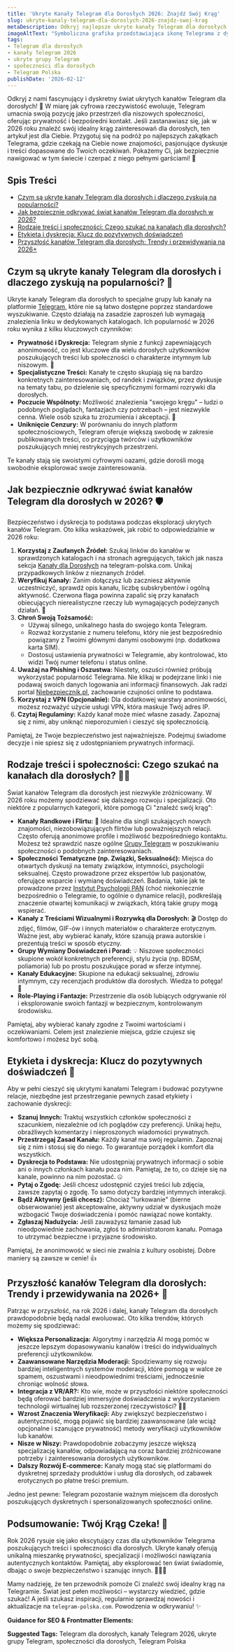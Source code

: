 ```yaml
---
title: 'Ukryte Kanały Telegram dla Dorosłych 2026: Znajdź Swój Krąg'
slug: ukryte-kanaly-telegram-dla-doroslych-2026-znajdz-swoj-krag
metaDescription: Odkryj najlepsze ukryte kanały Telegram dla dorosłych w 2026! Dowiedz się, jak bezpiecznie znaleźć swój krąg, jakie treści oferują i jakich zasad przestrzegać.
imageAltText: "Symboliczna grafika przedstawiająca ikonę Telegrama z dyskretnymi elementami sugerującymi społeczność dla dorosłych i napis \"2026\".\n\n    *   Anchor Text: Kanały dla Dorosłych\n    *   Target Path: `/kanaly/dla-doroslych`\n*   **Embedded Link 2 (Recap):**\n    *   Anchor Text: Grupy Telegram\n    *   Target Path: `/grupy`\n*   **Additional Suggestion 1:**\n    *   Phrase in article: \"Kanały Randkowe i Flirtu\" (w sekcji \"Rodzaje treści i społeczności\")\n    *   Suggested Anchor Text: Kanały Randkowe\n    *   Suggested Target Path: `/randki` (lub inna relevantna kategoria randkowa)\n*   **Additional Suggestion 2:**\n    *   Phrase in article: \"regularnie sprawdzaj nowości i aktualizacje na `telegram-polska.com`\" (w Podsumowaniu)\n    *   Suggested Anchor Text: nowości i aktualizacje na telegram-polska.com\n    *   Suggested Target Path: `/blog` (lub strona główna, jeśli bardziej odpowiednia dla ogólnych aktualizacji)"
tags:
- Telegram dla dorosłych
- kanały Telegram 2026
- ukryte grupy Telegram
- społeczności dla dorosłych
- Telegram Polska
publishDate: '2026-02-12'
---
```


Odkryj z nami fascynujący i dyskretny świat ukrytych kanałów Telegram dla dorosłych! 🤫 W miarę jak cyfrowa rzeczywistość ewoluuje, Telegram umacnia swoją pozycję jako przestrzeń dla niszowych społeczności, oferując prywatność i bezpośredni kontakt. Jeśli zastanawiasz się, jak w 2026 roku znaleźć swój idealny krąg zainteresowań dla dorosłych, ten artykuł jest dla Ciebie. Przygotuj się na podróż po najlepszych zakątkach Telegrama, gdzie czekają na Ciebie nowe znajomości, pasjonujące dyskusje i treści dopasowane do Twoich oczekiwań. Pokażemy Ci, jak bezpiecznie nawigować w tym świecie i czerpać z niego pełnymi garściami! 🤩

## Spis Treści

- [Czym są ukryte kanały Telegram dla dorosłych i dlaczego zyskują na popularności?](#czym-sa-ukryte-kanaly-telegram-dla-doroslych-i-dlaczego-zyskaja-na-popularnosci)
- [Jak bezpiecznie odkrywać świat kanałów Telegram dla dorosłych w 2026?](#jak-bezpiecznie-odkrywac-swiat-kanalow-telegram-dla-doroslych-w-2026)
- [Rodzaje treści i społeczności: Czego szukać na kanałach dla dorosłych?](#rodzaje-tresci-i-spolecznosci-czego-szukac-na-kanalach-dla-doroslych)
- [Etykieta i dyskrecja: Klucz do pozytywnych doświadczeń](#etykieta-i-dyskrecja-klucz-do-pozytywnych-doswiadczen)
- [Przyszłość kanałów Telegram dla dorosłych: Trendy i przewidywania na 2026+](#przyszlosc-kanalow-telegram-dla-doroslych-trendy-i-przewidywania-na-2026)

## Czym są ukryte kanały Telegram dla dorosłych i dlaczego zyskują na popularności? 🤔

Ukryte kanały Telegram dla dorosłych to specjalne grupy lub kanały na platformie [Telegram](https://telegram.org/), które nie są łatwo dostępne poprzez standardowe wyszukiwanie. Często działają na zasadzie zaproszeń lub wymagają znalezienia linku w dedykowanych katalogach. Ich popularność w 2026 roku wynika z kilku kluczowych czynników:

*   **Prywatność i Dyskrecja:** Telegram słynie z funkcji zapewniających anonimowość, co jest kluczowe dla wielu dorosłych użytkowników poszukujących treści lub społeczności o charakterze intymnym lub niszowym. 🤫
*   **Specjalistyczne Treści:** Kanały te często skupiają się na bardzo konkretnych zainteresowaniach, od randek i związków, przez dyskusje na tematy tabu, po dzielenie się specyficznymi formami rozrywki dla dorosłych.
*   **Poczucie Wspólnoty:** Możliwość znalezienia "swojego kręgu" – ludzi o podobnych poglądach, fantazjach czy potrzebach – jest niezwykle cenna. Wiele osób szuka tu zrozumienia i akceptacji. 🥰
*   **Uniknięcie Cenzury:** W porównaniu do innych platform społecznościowych, Telegram oferuje większą swobodę w zakresie publikowanych treści, co przyciąga twórców i użytkowników poszukujących mniej restrykcyjnych przestrzeni.

Te kanały stają się swoistymi cyfrowymi oazami, gdzie dorośli mogą swobodnie eksplorować swoje zainteresowania.

## Jak bezpiecznie odkrywać świat kanałów Telegram dla dorosłych w 2026? 🛡️

Bezpieczeństwo i dyskrecja to podstawa podczas eksploracji ukrytych kanałów Telegram. Oto kilka wskazówek, jak robić to odpowiedzialnie w 2026 roku:

1.  **Korzystaj z Zaufanych Źródeł:** Szukaj linków do kanałów w sprawdzonych katalogach i na stronach agregujących, takich jak nasza sekcja [Kanały dla Dorosłych](/kanaly/dla-doroslych) na telegram-polska.com. Unikaj przypadkowych linków z nieznanych źródeł.
2.  **Weryfikuj Kanały:** Zanim dołączysz lub zaczniesz aktywnie uczestniczyć, sprawdź opis kanału, liczbę subskrybentów i ogólną aktywność. Czerwona flaga powinna zapalić się przy kanałach obiecujących nierealistyczne rzeczy lub wymagających podejrzanych działań. 🚩
3.  **Chroń Swoją Tożsamość:**
    *   Używaj silnego, unikalnego hasła do swojego konta Telegram.
    *   Rozważ korzystanie z numeru telefonu, który nie jest bezpośrednio powiązany z Twoimi głównymi danymi osobowymi (np. dodatkowa karta SIM).
    *   Dostosuj ustawienia prywatności w Telegramie, aby kontrolować, kto widzi Twój numer telefonu i status online.
4.  **Uważaj na Phishing i Oszustwa:** Niestety, oszuści również próbują wykorzystać popularność Telegrama. Nie klikaj w podejrzane linki i nie podawaj swoich danych logowania ani informacji finansowych. Jak radzi portal [Niebezpiecznik.pl](https://niebezpiecznik.pl/), zachowanie czujności online to podstawa.
5.  **Korzystaj z VPN (Opcjonalnie):** Dla dodatkowej warstwy anonimowości, możesz rozważyć użycie usługi VPN, która maskuje Twój adres IP.
6.  **Czytaj Regulaminy:** Każdy kanał może mieć własne zasady. Zapoznaj się z nimi, aby uniknąć nieporozumień i cieszyć się społecznością.

Pamiętaj, że Twoje bezpieczeństwo jest najważniejsze. Podejmuj świadome decyzje i nie spiesz się z udostępnianiem prywatnych informacji.

## Rodzaje treści i społeczności: Czego szukać na kanałach dla dorosłych? 🔞👀

Świat kanałów Telegram dla dorosłych jest niezwykle zróżnicowany. W 2026 roku możemy spodziewać się dalszego rozwoju i specjalizacji. Oto niektóre z popularnych kategorii, które pomogą Ci "znaleźć swój krąg":

*   **Kanały Randkowe i Flirtu:** 💑 Idealne dla singli szukających nowych znajomości, niezobowiązujących flirtów lub poważniejszych relacji. Często oferują anonimowe profile i możliwość bezpośredniego kontaktu. Możesz też sprawdzić nasze ogólne [Grupy Telegram](/grupy) w poszukiwaniu społeczności o podobnych zainteresowaniach.
*   **Społeczności Tematyczne (np. Związki, Seksualność):** Miejsca do otwartych dyskusji na tematy związków, intymności, psychologii seksualnej. Często prowadzone przez ekspertów lub pasjonatów, oferujące wsparcie i wymianę doświadczeń. Badania, takie jak te prowadzone przez [Instytut Psychologii PAN](https://www.psych.pan.pl/) (choć niekoniecznie bezpośrednio o Telegramie, to ogólnie o dynamice relacji), podkreślają znaczenie otwartej komunikacji w związkach, którą takie grupy mogą wspierać.
*   **Kanały z Treściami Wizualnymi i Rozrywką dla Dorosłych:** 🎬 Dostęp do zdjęć, filmów, GIF-ów i innych materiałów o charakterze erotycznym. Ważne jest, aby wybierać kanały, które szanują prawa autorskie i prezentują treści w sposób etyczny.
*   **Grupy Wymiany Doświadczeń i Porad:** 💡 Niszowe społeczności skupione wokół konkretnych preferencji, stylu życia (np. BDSM, poliamoria) lub po prostu poszukujące porad w sferze intymnej.
*   **Kanały Edukacyjne:** Skupione na edukacji seksualnej, zdrowiu intymnym, czy recenzjach produktów dla dorosłych. Wiedza to potęga! 🧐
*   **Role-Playing i Fantazje:** Przestrzenie dla osób lubiących odgrywanie ról i eksplorowanie swoich fantazji w bezpiecznym, kontrolowanym środowisku.

Pamiętaj, aby wybierać kanały zgodne z Twoimi wartościami i oczekiwaniami. Celem jest znalezienie miejsca, gdzie czujesz się komfortowo i możesz być sobą.

## Etykieta i dyskrecja: Klucz do pozytywnych doświadczeń 🤫

Aby w pełni cieszyć się ukrytymi kanałami Telegram i budować pozytywne relacje, niezbędne jest przestrzeganie pewnych zasad etykiety i zachowanie dyskrecji:

*   **Szanuj Innych:** Traktuj wszystkich członków społeczności z szacunkiem, niezależnie od ich poglądów czy preferencji. Unikaj hejtu, obraźliwych komentarzy i nieproszonych wiadomości prywatnych.
*   **Przestrzegaj Zasad Kanału:** Każdy kanał ma swój regulamin. Zapoznaj się z nim i stosuj się do niego. To gwarantuje porządek i komfort dla wszystkich.
*   **Dyskrecja to Podstawa:** Nie udostępniaj prywatnych informacji o sobie ani o innych członkach kanału poza nim. Pamiętaj, że to, co dzieje się na kanale, powinno na nim pozostać. 🤐
*   **Pytaj o Zgodę:** Jeśli chcesz udostępnić czyjeś treści lub zdjęcia, zawsze zapytaj o zgodę. To samo dotyczy bardziej intymnych interakcji.
*   **Bądź Aktywny (jeśli chcesz):** Chociaż "lurkowanie" (bierne obserwowanie) jest akceptowalne, aktywny udział w dyskusjach może wzbogacić Twoje doświadczenia i pomóc nawiązać nowe kontakty.
*   **Zgłaszaj Nadużycia:** Jeśli zauważysz łamanie zasad lub nieodpowiednie zachowania, zgłoś to administratorom kanału. Pomaga to utrzymać bezpieczne i przyjazne środowisko.

Pamiętaj, że anonimowość w sieci nie zwalnia z kultury osobistej. Dobre maniery są zawsze w cenie! 👍

## Przyszłość kanałów Telegram dla dorosłych: Trendy i przewidywania na 2026+ 🚀

Patrząc w przyszłość, na rok 2026 i dalej, kanały Telegram dla dorosłych prawdopodobnie będą nadal ewoluować. Oto kilka trendów, których możemy się spodziewać:

*   **Większa Personalizacja:** Algorytmy i narzędzia AI mogą pomóc w jeszcze lepszym dopasowywaniu kanałów i treści do indywidualnych preferencji użytkowników.
*   **Zaawansowane Narzędzia Moderacji:** Spodziewamy się rozwoju bardziej inteligentnych systemów moderacji, które pomogą w walce ze spamem, oszustwami i nieodpowiednimi treściami, jednocześnie chroniąc wolność słowa.
*   **Integracja z VR/AR?:** Kto wie, może w przyszłości niektóre społeczności będą oferować bardziej immersyjne doświadczenia z wykorzystaniem technologii wirtualnej lub rozszerzonej rzeczywistości? 🤔🌌
*   **Wzrost Znaczenia Weryfikacji:** Aby zwiększyć bezpieczeństwo i autentyczność, mogą pojawić się bardziej zaawansowane (ale wciąż opcjonalne i szanujące prywatność) metody weryfikacji użytkowników lub kanałów.
*   **Nisze w Niszy:** Prawdopodobnie zobaczymy jeszcze większą specjalizację kanałów, odpowiadającą na coraz bardziej zróżnicowane potrzeby i zainteresowania dorosłych użytkowników.
*   **Dalszy Rozwój E-commerce:** Kanały mogą stać się platformami do dyskretnej sprzedaży produktów i usług dla dorosłych, od zabawek erotycznych po płatne treści premium.

Jedno jest pewne: Telegram pozostanie ważnym miejscem dla dorosłych poszukujących dyskretnych i spersonalizowanych społeczności online.

## Podsumowanie: Twój Krąg Czeka! 🎉

Rok 2026 rysuje się jako ekscytujący czas dla użytkowników Telegrama poszukujących treści i społeczności dla dorosłych. Ukryte kanały oferują unikalną mieszankę prywatności, specjalizacji i możliwości nawiązania autentycznych kontaktów. Pamiętaj, aby eksplorować ten świat świadomie, dbając o swoje bezpieczeństwo i szanując innych. 🕵️‍♀️💖

Mamy nadzieję, że ten przewodnik pomoże Ci znaleźć swój idealny krąg na Telegramie. Świat jest pełen możliwości – wystarczy wiedzieć, gdzie szukać! A jeśli szukasz inspiracji, regularnie sprawdzaj nowości i aktualizacje na `telegram-polska.com`. Powodzenia w odkrywaniu! ✨

**Guidance for SEO & Frontmatter Elements:**




**Suggested Tags:**
Telegram dla dorosłych, kanały Telegram 2026, ukryte grupy Telegram, społeczności dla dorosłych, Telegram Polska
